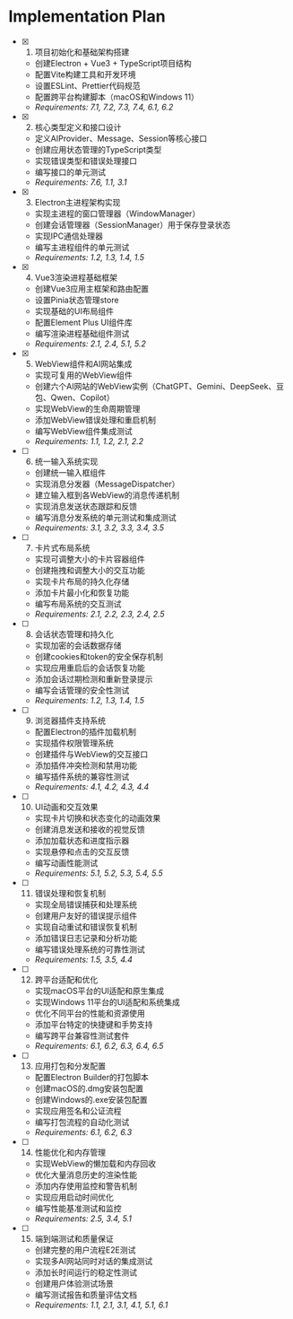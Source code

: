 # Implementation Plan

- [x] 1. 项目初始化和基础架构搭建
  - 创建Electron + Vue3 + TypeScript项目结构
  - 配置Vite构建工具和开发环境
  - 设置ESLint、Prettier代码规范
  - 配置跨平台构建脚本（macOS和Windows 11）
  - _Requirements: 7.1, 7.2, 7.3, 7.4, 6.1, 6.2_

- [x] 2. 核心类型定义和接口设计
  - 定义AIProvider、Message、Session等核心接口
  - 创建应用状态管理的TypeScript类型
  - 实现错误类型和错误处理接口
  - 编写接口的单元测试
  - _Requirements: 7.6, 1.1, 3.1_

- [x] 3. Electron主进程架构实现
  - 实现主进程的窗口管理器（WindowManager）
  - 创建会话管理器（SessionManager）用于保存登录状态
  - 实现IPC通信处理器
  - 编写主进程组件的单元测试
  - _Requirements: 1.2, 1.3, 1.4, 1.5_

- [x] 4. Vue3渲染进程基础框架
  - 创建Vue3应用主框架和路由配置
  - 设置Pinia状态管理store
  - 实现基础的UI布局组件
  - 配置Element Plus UI组件库
  - 编写渲染进程基础组件测试
  - _Requirements: 2.1, 2.4, 5.1, 5.2_

- [x] 5. WebView组件和AI网站集成
  - 实现可复用的WebView组件
  - 创建六个AI网站的WebView实例（ChatGPT、Gemini、DeepSeek、豆包、Qwen、Copilot）
  - 实现WebView的生命周期管理
  - 添加WebView错误处理和重启机制
  - 编写WebView组件集成测试
  - _Requirements: 1.1, 1.2, 2.1, 2.2_

- [ ] 6. 统一输入系统实现
  - 创建统一输入框组件
  - 实现消息分发器（MessageDispatcher）
  - 建立输入框到各WebView的消息传递机制
  - 实现消息发送状态跟踪和反馈
  - 编写消息分发系统的单元测试和集成测试
  - _Requirements: 3.1, 3.2, 3.3, 3.4, 3.5_

- [ ] 7. 卡片式布局系统
  - 实现可调整大小的卡片容器组件
  - 创建拖拽和调整大小的交互功能
  - 实现卡片布局的持久化存储
  - 添加卡片最小化和恢复功能
  - 编写布局系统的交互测试
  - _Requirements: 2.1, 2.2, 2.3, 2.4, 2.5_

- [ ] 8. 会话状态管理和持久化
  - 实现加密的会话数据存储
  - 创建cookies和token的安全保存机制
  - 实现应用重启后的会话恢复功能
  - 添加会话过期检测和重新登录提示
  - 编写会话管理的安全性测试
  - _Requirements: 1.2, 1.3, 1.4, 1.5_

- [ ] 9. 浏览器插件支持系统
  - 配置Electron的插件加载机制
  - 实现插件权限管理系统
  - 创建插件与WebView的交互接口
  - 添加插件冲突检测和禁用功能
  - 编写插件系统的兼容性测试
  - _Requirements: 4.1, 4.2, 4.3, 4.4_

- [ ] 10. UI动画和交互效果
  - 实现卡片切换和状态变化的动画效果
  - 创建消息发送和接收的视觉反馈
  - 添加加载状态和进度指示器
  - 实现悬停和点击的交互反馈
  - 编写动画性能测试
  - _Requirements: 5.1, 5.2, 5.3, 5.4, 5.5_

- [ ] 11. 错误处理和恢复机制
  - 实现全局错误捕获和处理系统
  - 创建用户友好的错误提示组件
  - 实现自动重试和错误恢复机制
  - 添加错误日志记录和分析功能
  - 编写错误处理系统的可靠性测试
  - _Requirements: 1.5, 3.5, 4.4_

- [ ] 12. 跨平台适配和优化
  - 实现macOS平台的UI适配和原生集成
  - 实现Windows 11平台的UI适配和系统集成
  - 优化不同平台的性能和资源使用
  - 添加平台特定的快捷键和手势支持
  - 编写跨平台兼容性测试套件
  - _Requirements: 6.1, 6.2, 6.3, 6.4, 6.5_

- [ ] 13. 应用打包和分发配置
  - 配置Electron Builder的打包脚本
  - 创建macOS的.dmg安装包配置
  - 创建Windows的.exe安装包配置
  - 实现应用签名和公证流程
  - 编写打包流程的自动化测试
  - _Requirements: 6.1, 6.2, 6.3_

- [ ] 14. 性能优化和内存管理
  - 实现WebView的懒加载和内存回收
  - 优化大量消息历史的渲染性能
  - 添加内存使用监控和警告机制
  - 实现应用启动时间优化
  - 编写性能基准测试和监控
  - _Requirements: 2.5, 3.4, 5.1_

- [ ] 15. 端到端测试和质量保证
  - 创建完整的用户流程E2E测试
  - 实现多AI网站同时对话的集成测试
  - 添加长时间运行的稳定性测试
  - 创建用户体验测试场景
  - 编写测试报告和质量评估文档
  - _Requirements: 1.1, 2.1, 3.1, 4.1, 5.1, 6.1_